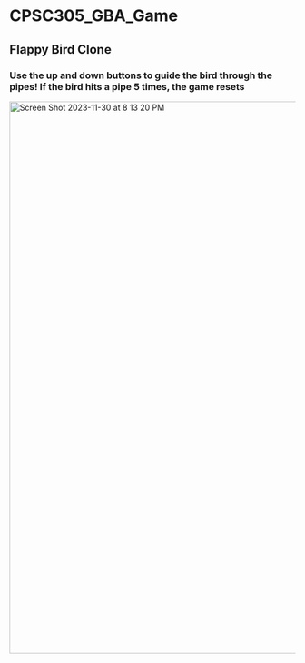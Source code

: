 # CPSC305_GBA_Game

## Flappy Bird Clone

### Use the up and down buttons to guide the bird through the pipes! If the bird hits a pipe 5 times, the game resets


<img width="971" alt="Screen Shot 2023-11-30 at 8 13 20 PM" src="https://github.com/itmacleod1995/CPSC305_GBA_Game/assets/54502182/8ccf1c4e-0b54-4028-8122-1843696efd6c">
